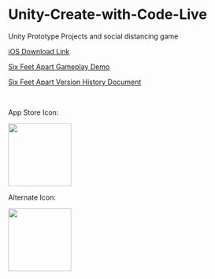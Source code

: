 # Unity-Create-with-Code-Live
Unity Prototype Projects and social distancing game

[iOS Download Link](https://apps.apple.com/us/app/id1528923866)

[Six Feet Apart Gameplay Demo](https://drive.google.com/file/d/1tKfv6sBRw1yCoX0sUIvrsA-rcEljyXT8/view?usp=sharing)

[Six Feet Apart Version History Document](https://docs.google.com/document/d/1gskvp_ylzpIKNezDnPSW75ZbaauRKoe0aUzQoB-bVBw/edit?usp=sharing)

&nbsp;

App Store Icon:

<img src=https://user-images.githubusercontent.com/43767079/148472189-33731e6a-a729-4fa3-aa30-34ad13e31f13.png height="128px">

Alternate Icon:

<img src=https://user-images.githubusercontent.com/43767079/148474202-1c81fde8-a0dd-451d-a3d8-b73676943583.jpg height="128px">
